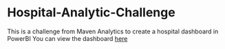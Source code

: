 # Hospital-Analytic-Challenge
This is a challenge from Maven Analytics to create a hospital dashboard in PowerBI
You can view the dashboard [here](https://app.powerbi.com/reportEmbed?reportId=158694e8-6eab-46cf-b395-f7967dc303b9&autoAuth=true&ctid=ca539b58-644e-4ee1-a40e-c3f028708364)
